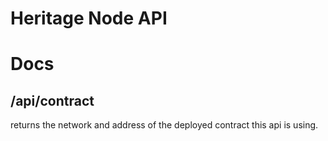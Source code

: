 Heritage Node API
=================

# Docs

## /api/contract
returns the network and address of the deployed contract this api is using.